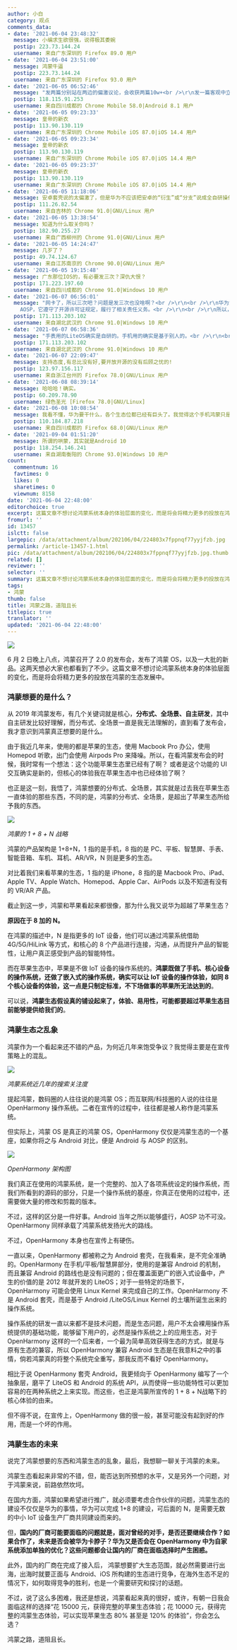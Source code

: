```yaml
---
author: 小白
category: 观点
comments_data:
- date: '2021-06-04 23:48:32'
  message: 小编求生欲很强，说得极其委婉
  postip: 223.73.144.24
  username: 来自广东深圳的 Firefox 89.0 用户
- date: '2021-06-04 23:51:00'
  message: 鸿蒙牛逼
  postip: 223.73.144.24
  username: 来自广东深圳的 Firefox 93.0 用户
- date: '2021-06-05 06:52:46'
  message: "发两篇分别站在两边的偏激议论，会收获两篇10w+<br />\r\n发一篇客观中立的评论，会被口水淹死<br />\r\n这个小编真的很谨慎，幸好这里也不是10w+平台。。。。"
  postip: 118.115.91.253
  username: 来自四川成都的 Chrome Mobile 58.0|Android 8.1 用户
- date: '2021-06-05 09:23:33'
  message: 皇帝的新衣
  postip: 113.90.130.119
  username: 来自广东深圳的 Chrome Mobile iOS 87.0|iOS 14.4 用户
- date: '2021-06-05 09:23:34'
  message: 皇帝的新衣
  postip: 113.90.130.119
  username: 来自广东深圳的 Chrome Mobile iOS 87.0|iOS 14.4 用户
- date: '2021-06-05 09:23:37'
  message: 皇帝的新衣
  postip: 113.90.130.119
  username: 来自广东深圳的 Chrome Mobile iOS 87.0|iOS 14.4 用户
- date: '2021-06-05 11:18:06'
  message: 安卓套壳说的太偏激了，但是华为不应该把安卓的“衍生”或“分支”说成全自研操作系统。
  postip: 111.26.82.54
  username: 来自吉林的 Chrome 91.0|GNU/Linux 用户
- date: '2021-06-05 13:38:54'
  message: 知道为什么取关你吗？
  postip: 182.90.255.27
  username: 来自广西柳州的 Chrome 91.0|GNU/Linux 用户
- date: '2021-06-05 14:24:47'
  message: 几岁了？
  postip: 49.74.124.67
  username: 来自江苏南京的 Chrome 90.0|GNU/Linux 用户
- date: '2021-06-05 19:15:48'
  message: 广东那位IOS的，有必要发三次？深仇大恨？
  postip: 171.223.197.60
  username: 来自四川成都的 Chrome 91.0|Windows 10 用户
- date: '2021-06-07 06:56:01'
  message: "网卡了，所以三次吧？问题是发三次也没啥啊？<br />\r\n<br />\r\n华为消费者业务软件部总裁王成录告诉德国媒体，手机版的鸿蒙是基于
    AOSP，它遵守了开源许可证规定，履行了相关责任义务。<br />\r\n<br />\r\n所以，裁缝没说谎，他们就是想耍猴"
  postip: 171.113.203.102
  username: 来自湖北武汉的 Chrome 91.0|Windows 10 用户
- date: '2021-06-07 06:58:36'
  message: "手表用的LiteOS确实是自研的。手机用的确实是基于别人的。<br />\r\n<br />\r\n国内国外宣传方式表里不一，说白了就是拿情怀骗钱的，耍猴玩"
  postip: 171.113.203.102
  username: 来自湖北武汉的 Chrome 91.0|Windows 10 用户
- date: '2021-06-07 22:09:47'
  message: 支持态度,有总比没有好,要开放开源的没有后顾之忧的!
  postip: 123.97.156.117
  username: 来自浙江台州的 Firefox 78.0|GNU/Linux 用户
- date: '2021-06-08 08:39:14'
  message: 哈哈哈！确实。
  postip: 60.209.78.90
  username: 绿色圣光 [Firefox 78.0|GNU/Linux]
- date: '2021-06-08 10:08:54'
  message: 我看不懂，华为要干什么，各个生态位都已经有巨头了。我觉得这个手机鸿蒙只是用来接手以前积累的华为用户的。
  postip: 110.184.87.218
  username: 来自四川成都的 Firefox 68.0|GNU/Linux 用户
- date: '2021-09-04 01:51:20'
  message: 所谓的哄蒙，其实就是Android 10
  postip: 118.254.146.241
  username: 来自湖南衡阳的 Chrome 93.0|Windows 10 用户
count:
  commentnum: 16
  favtimes: 0
  likes: 0
  sharetimes: 0
  viewnum: 8158
date: '2021-06-04 22:48:00'
editorchoice: true
excerpt: 这篇文章不想讨论鸿蒙系统本身的体验层面的变化，而是将会将精力更多的投放在鸿蒙的生态发展中。
fromurl: ''
id: 13457
islctt: false
largepic: /data/attachment/album/202106/04/224803x7fppnqf77yyjfzb.jpg
permalink: /article-13457-1.html
pic: /data/attachment/album/202106/04/224803x7fppnqf77yyjfzb.jpg.thumb.jpg
related: []
reviewer: ''
selector: ''
summary: 这篇文章不想讨论鸿蒙系统本身的体验层面的变化，而是将会将精力更多的投放在鸿蒙的生态发展中。
tags:
- 鸿蒙
thumb: false
title: 鸿蒙之路，道阻且长
titlepic: true
translator: ''
updated: '2021-06-04 22:48:00'
---
```


![](/data/attachment/album/202106/04/224803x7fppnqf77yyjfzb.jpg)


6 月 2 日晚上八点，鸿蒙召开了 2.0 的发布会，发布了鸿蒙 OS，以及一大批的新品。这两天想必大家也都看到了不少。这篇文章不想讨论鸿蒙系统本身的体验层面的变化，而是将会将精力更多的投放在鸿蒙的生态发展中。


### 鸿蒙想要的是什么？


从 2019 年鸿蒙发布，有几个关键词就是核心，**分布式、全场景、自主研发**，其中自主研发比较好理解，而分布式、全场景一直是我无法理解的，直到看了发布会，我才意识到鸿蒙真正想要的是什么。 


由于我近几年来，使用的都是苹果的生态，使用 Macbook Pro 办公，使用 Homepod 听歌，出门会使用 Airpods Pro 来降噪。所以，在看鸿蒙发布会的时候，我时常有一个想法：这个功能苹果生态里已经有了啊？ 或者是这个功能的 UI 交互确实是新的，但核心的体验我在苹果生态中也已经体验了啊？ 


也正是这一刻，我悟了，鸿蒙想要的分布式、全场景，其实就是过去我在苹果生态一直体验的那些东西，不同的是，鸿蒙的分布式、全场景，是超出了苹果生态所给予我的东西。


![](/data/attachment/album/202106/04/224147uqxu94xvvlf19482.png)


*鸿蒙的 1 + 8 + N 战略*


鸿蒙的产品架构是 1+8+N，1 指的是手机，8 指的是 PC、平板、智慧屏、手表、智能音箱、车机、耳机、AR/VR，N 则是更多的生态。


对比着我们来看苹果的生态，1 指的是 iPhone，8 指的是 Macbook Pro、iPad、Apple TV、Apple Watch、Homepod、Apple Car、AirPods 以及不知道有没有的 VR/AR 产品。


截止到这一步，鸿蒙和苹果看起来都很像，那为什么我又说华为超越了苹果生态？


**原因在于 8 加的 N。**


在鸿蒙的描述中，N 是指更多的 IoT 设备，他们可以通过鸿蒙系统借助 4G/5G/HiLink 等方式，和核心的 8 个产品进行连接，沟通，从而提升产品的智能性，让用户真正感受到产品的智能特性。


而在苹果生态中，苹果是不做 IoT 设备的操作系统的。**鸿蒙既做了手机、核心设备的操作系统，还做了嵌入式的操作系统，确实可以让 IoT 设备的操作体验，如同 8 个核心设备的体验，这一点是只制定标准，不下场做事的苹果所无法达到的**。


可以说，**鸿蒙生态假设真的铺设起来了，体验、易用性，可能都要超过苹果生态目前能够提供给我们的**。


### 鸿蒙生态之乱象


鸿蒙作为一个看起来还不错的产品，为何近几年来饱受争议？我觉得主要是在宣传策略上的混乱。


![](/data/attachment/album/202106/04/224305nao3xua1o2jg3xa9.png)


*鸿蒙系统近几年的搜索关注度* 


提起鸿蒙，数码圈的人往往说的是鸿蒙 OS；而互联网/科技圈的人说的往往是 OpenHarmony 操作系统。二者在宣传的过程中，往往都是被人称作是鸿蒙系统。


但实际上，鸿蒙 OS 是真正的鸿蒙 OS，OpenHarmony 仅仅是鸿蒙生态的一个基座，如果你将之与 Android 对比，便是 Android 与 AOSP 的区别。


![](/data/attachment/album/202106/04/224336t72gddgygyq1jeg3.png)


*OpenHarmony 架构图*


我们真正在使用的鸿蒙系统，是一个完整的、加入了各项系统设定的操作系统，而我们所看到的源码的部分，只是一个操作系统的基座，你真正在使用的过程中，还需要做大量的修改和剪裁的版本。


不过，这样的区分是一件好事。Android 当年之所以能够盛行，AOSP 功不可没。OpenHarmony 同样承载了鸿蒙系统发扬光大的路线。


不过，OpenHarmony 本身也在宣传上有硬伤。


一直以来，OpenHarmony 都被称之为 Android 套壳，在我看来，是不完全准确的。OpenHarmony 在手机/平板/智慧屏部分，使用的是兼容 Android 的机制，而且兼容 Android 的路线也是没有问题的；但在覆盖面更广的嵌入式设备中，产生的价值的是 2012 年就开发的 LiteOS；对于一些特定的场景下，OpenHarmony 可能会使用 Linux Kernel 来完成自己的工作。OpenHarmony 不是 Android 套壳，而是基于 Android /LiteOS/Linux Kernel 的土壤所诞生出来的操作系统。


操作系统的研发一直以来都不是技术问题，而是生态问题，用户不太会裸用操作系统提供的基础功能，能够留下用户的，必然是操作系统之上的应用生态，对于 OpenHarmony 这样的一个后来者，一个最为简单高效获得生态的方式，就是与原有生态的兼容，所以 OpenHarmony 兼容 Android 生态是在我意料之中的事情，倘若鸿蒙真的将整个系统完全重写，那我反而不看好 OpenHarmony。


相比于说 OpenHarmony 套壳 Android，我更倾向于 OpenHarmony 编写了一个抽象层，磨平了 LiteOS 和 Android 的系统 API，从而使得一些功能特性可以更加容易的在两种系统之上来实现。而这些，也正是鸿蒙所宣传的 1 + 8 + N战略下的核心体验的由来。


但不得不说，在宣传上，OpenHarmony 做的很一般，甚至可能没有起到好的作用，而是一个坏的作用。


### 鸿蒙生态的未来


说完了鸿蒙想要的东西和鸿蒙生态的乱象，最后，我想聊一聊关于鸿蒙的未来。


鸿蒙生态看起来非常的不错，但，能否达到所预想的水平，又是另外一个问题，对于鸿蒙来说，前路依然坎坷。


在国内方面，鸿蒙如果希望进行推广，就必须要考虑合作伙伴的问题，鸿蒙生态的建设不仅仅是华为的事情，华为可以完成 1+8 的建设，可后面的 N，是需要无数的中小 IoT 设备生产厂商共同建设而来的。


但，**国内的厂商可能要面临的问题就是，面对曾经的对手，是否还要继续合作？如果合作了，未来是否会被华为卡脖子？华为又是否会在 OpenHarmony 中为自家系统添加单独的优化？这些问题都会让国内的厂商在面临选择时产生困惑。** 


此外，国内的厂商在完成了接入后， 鸿蒙想要扩大生态范围，就必然需要进行出海，出海时就要正面与 Android、iOS 所构建的生态进行竞争，在海外生态不足的情况下，如何取得竞争的胜利，也是一个需要研究和探讨的话题。


不过，说了这么多困难，我还是想说，鸿蒙看起来真的很好，或许，有朝一日我会面临这样的选择“花 15000 元，获得完整的苹果生态体验；花 10000 元，获得完整的鸿蒙生态体验，可以实现苹果生态 80% 甚至是 120% 的体验”，你会怎么选？


鸿蒙之路，道阻且长。